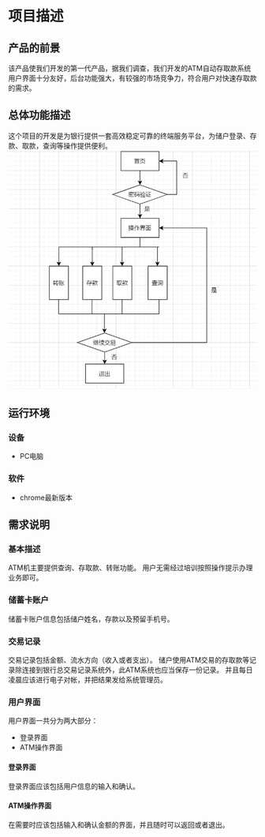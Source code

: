 # 项目描述

## 产品的前景
该产品使我们开发的第一代产品，据我们调查，我们开发的ATM自动存取款系统用户界面十分友好，后台功能强大，有较强的市场竞争力，符合用户对快速存取款的需求。

## 总体功能描述
这个项目的开发是为银行提供一套高效稳定可靠的终端服务平台，为储户登录、存款、取款，查询等操作提供便利。
![功能总体描述流程图](../diagrams/功能总体描述流程图.png)
## 运行环境
### 设备
- PC电脑

### 软件
- chrome最新版本

## 需求说明

### 基本描述
ATM机主要提供查询、存取款、转账功能。
用户无需经过培训按照操作提示办理业务即可。

### 储蓄卡账户
储蓄卡账户信息包括储户姓名，存款以及预留手机号。

### 交易记录
交易记录包括金额、流水方向（收入或者支出）。
储户使用ATM交易的存取款等记录除连接到银行总交易记录系统外，此ATM系统也应当保存一份记录。
并且每日凌晨应该进行电子对帐，并把结果发给系统管理员。

### 用户界面
用户界面一共分为两大部分：
- 登录界面
- ATM操作界面

#### 登录界面

登录界面应该包括用户信息的输入和确认。

#### ATM操作界面

在需要时应该包括输入和确认金额的界面，并且随时可以返回或者退出。
